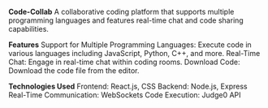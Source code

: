 **Code-Collab**
A collaborative coding platform that supports multiple programming languages and features real-time chat and code sharing capabilities.

**Features**
Support for Multiple Programming Languages: Execute code in various languages including JavaScript, Python, C++, and more.
Real-Time Chat: Engage in real-time chat within coding rooms.
Download Code: Download the code file from the editor.

**Technologies Used**
Frontend: React.js, CSS
Backend: Node.js, Express
Real-Time Communication: WebSockets
Code Execution: Judge0 API
